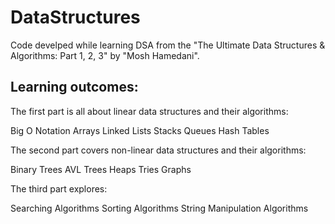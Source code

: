 # DataStructures

Code develped while learning DSA from the "The Ultimate Data Structures & Algorithms: Part 1, 2, 3" by "Mosh Hamedani".

## Learning outcomes:
The first part is all about linear data structures and their algorithms:

Big O Notation
Arrays
Linked Lists
Stacks
Queues
Hash Tables

The second part covers non-linear data structures and their algorithms:

Binary Trees
AVL Trees
Heaps
Tries
Graphs

The third part explores:

Searching Algorithms
Sorting Algorithms
String Manipulation Algorithms
